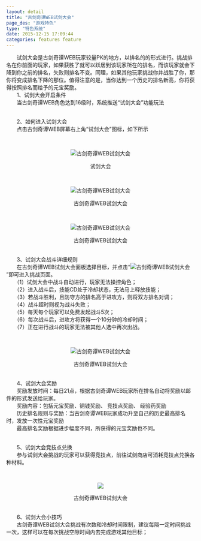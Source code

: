 ```yaml
---
layout: detail
title: "古剑奇谭WEB试剑大会"
page_des: "游戏特色"
type: "特色系统"
date: 2015-12-15 17:09:44
categories: features feature
---
```


<p>　　试剑大会是古剑奇谭WEB玩家较量PK的地方，以排名的的形式进行。挑战排名在你前面的玩家，如果获胜了就可以跃居到该玩家所在的排名，而该玩家就会下降到你之前的排名，失败则排名不变。同理，如果其他玩家挑战你并战胜了你，那你将变成排名下降的那位。值得注意的是，当你达到一个历史的排名新高，你将获得按照排名而给予的元宝奖励。<br/>　　1、试剑大会开启条件<br/>　　当古剑奇谭WEB角色达到16级时，系统推送“试剑大会”功能玩法</p><p><br/>　　2、如何进入试剑大会<br/>　　点击古剑奇谭WEB屏幕右上角“试剑大会”图标，如下所示</p><p>&nbsp;</p><p style="TEXT-ALIGN: center"><img title="古剑奇谭WEB试剑大会" alt="古剑奇谭WEB试剑大会" src="http://dev.36b.me/current/gjqt/img/resource/208-1.jpg"/></p><p style="TEXT-ALIGN: center">试剑大会</p><p>&nbsp;</p><p style="TEXT-ALIGN: center"><img title="古剑奇谭WEB试剑大会" alt="古剑奇谭WEB试剑大会" src="http://dev.36b.me/current/gjqt/img/resource/208-2.jpg"/></p><p style="TEXT-ALIGN: center">古剑奇谭WEB试剑大会</p><p>&nbsp;</p><p style="TEXT-ALIGN: center"><img title="古剑奇谭WEB试剑大会" alt="古剑奇谭WEB试剑大会" src="http://dev.36b.me/current/gjqt/img/resource/208-3.jpg"/></p><p style="TEXT-ALIGN: center">古剑奇谭WEB试剑大会</p><p><br/>　　3、试剑大会战斗详细规则<br/>　　在古剑奇谭WEB试剑大会面板选择目标，并点击“<img title="古剑奇谭WEB试剑大会" alt="古剑奇谭WEB试剑大会" src="http://dev.36b.me/current/gjqt/img/resource/208-4.jpg"/>”即可进入挑战页面。<br/>　　（1）试剑大会中战斗自动进行，玩家无法操控角色；<br/>　　（2）进入战斗后，技能CD处于冷却状态，无法马上释放技能；<br/>　　（3）若战斗胜利，且防守方的排名高于进攻方，则将双方排名对调；<br/>　　（4）战斗超时则视为战斗失败；<br/>　　（5）每天每个玩家可以免费发起战斗5次；<br/>　　（6）每次战斗后，进攻方将获得一个10分钟的冷却时间；<br/>　　（7）正在进行战斗的玩家无法被其他人选中再次出战。</p><p>&nbsp;</p><p style="TEXT-ALIGN: center"><img title="古剑奇谭WEB试剑大会" alt="古剑奇谭WEB试剑大会" src="http://dev.36b.me/current/gjqt/img/resource/208-5.jpg"/></p><p style="TEXT-ALIGN: center">古剑奇谭WEB试剑大会</p><p><br/>　　4、试剑大会奖励<br/>　　奖励发放时间：每日21点，根据古剑奇谭WEB玩家所在排名自动将奖励以邮件的形式发送给玩家。<br/>　　奖励内容：包括元宝奖励、铜钱奖励、 竞技点奖励、 经验药奖励<br/>　　历史排名规则与奖励：当古剑奇谭WEB玩家成功升至自己的历史最高排名时，发放一次性元宝奖励<br/>　　最高排名奖励根据进步幅度不同，所获得的元宝奖励也不同。</p><p><br/>　　5、试剑大会竞技点兑换<br/>　　参与试剑大会挑战的玩家可以获得竞技点，前往试剑商店可消耗竞技点兑换各种材料。</p><p>&nbsp;</p><p style="TEXT-ALIGN: center"><img src="http://dev.36b.me/current/gjqt/img/resource/208-6.jpg"/></p><p style="TEXT-ALIGN: center">古剑奇谭WEB试剑大会</p><p><br/>　　6、试剑大会小技巧<br/>　　古剑奇谭WEB试剑大会挑战有次数和冷却时间限制，建议每隔一定时间挑战一次，这样可以在每次挑战空隙时间内去完成游戏其他目标；</p>